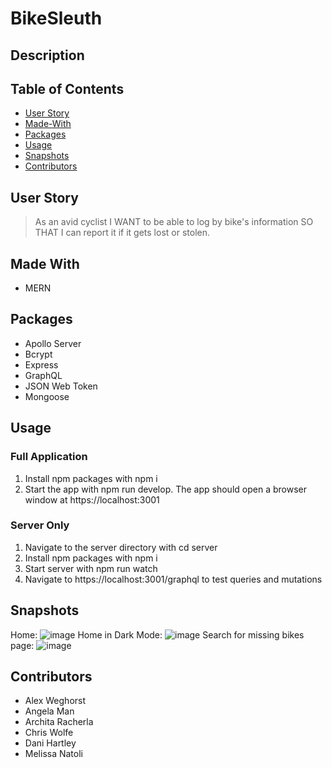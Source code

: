# BikeSleuth

## Description

## Table of Contents
* [User Story](#User-Story)
* [Made-With](#Made-With)
* [Packages](#Packages)
* [Usage](#Usage)
* [Snapshots](#Snapshots)
* [Contributors](#Contributors)

## User Story
> As an avid cyclist I WANT to be able to log by bike's information SO THAT I can report it if it gets lost or stolen.

## Made With
- MERN

## Packages 
- Apollo Server
- Bcrypt
- Express
- GraphQL
- JSON Web Token
- Mongoose

## Usage

### Full Application
1. Install npm packages with npm i   
2. Start the app with npm run develop. The app should open a browser window at https://localhost:3001 
 
### Server Only
1. Navigate to the server directory with cd server  
2. Install npm packages with npm i   
3. Start server with npm run watch   
4. Navigate to https://localhost:3001/graphql to test queries and mutations  

## Snapshots 
Home:
![image](https://user-images.githubusercontent.com/79875711/131236146-cbb3216b-e3b7-4326-8471-f9ca24b2a2af.png)
Home in Dark Mode: 
![image](https://user-images.githubusercontent.com/79875711/131236157-e32a9c7c-d611-4fec-bf3e-371a407d2b0f.png)
Search for missing bikes page:
![image](https://user-images.githubusercontent.com/79875711/131236229-97bf2d48-dd29-496b-933e-da3da3818e23.png)



## Contributors 
- Alex Weghorst
- Angela Man
- Archita Racherla
- Chris Wolfe
- Dani Hartley
- Melissa Natoli

